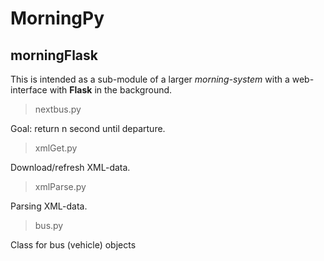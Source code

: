# MorningPy

## morningFlask

This is intended as a sub-module of a larger *morning-system* with a web-interface with **Flask** in the background.

> nextbus.py

Goal: return n second until departure.

> xmlGet.py

Download/refresh XML-data.

> xmlParse.py

Parsing XML-data.

> bus.py

Class for bus (vehicle) objects

